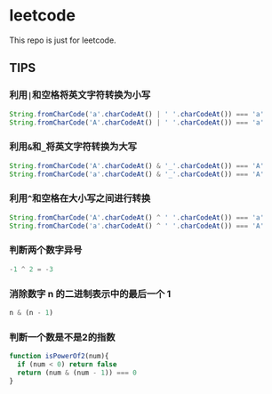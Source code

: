 # leetcode
This repo is just for leetcode.

## TIPS
### 利用`|`和空格将英文字符转换为小写
```js
String.fromCharCode('a'.charCodeAt() | ' '.charCodeAt()) === 'a'
String.fromCharCode('A'.charCodeAt() | ' '.charCodeAt()) === 'a'
```
### 利用`&`和`_`将英文字符转换为大写
```js
String.fromCharCode('A'.charCodeAt() & '_'.charCodeAt()) === 'A'
String.fromCharCode('a'.charCodeAt() & '_'.charCodeAt()) === 'A'
```

### 利用`^`和空格在大小写之间进行转换
```js
String.fromCharCode('A'.charCodeAt() ^ ' '.charCodeAt()) === 'a'
String.fromCharCode('a'.charCodeAt() ^ ' '.charCodeAt()) === 'A'
```

### 判断两个数字异号
```js
-1 ^ 2 = -3
```

### 消除数字 n 的二进制表示中的最后一个 1
```js
n & (n - 1)
```

### 判断一个数是不是2的指数
```js
function isPowerOf2(num){
  if (num < 0) return false
  return (num & (num - 1)) === 0
}
```
